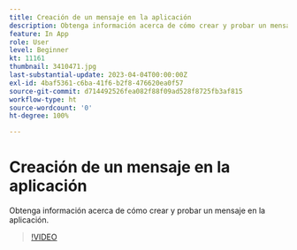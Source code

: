 ```yaml
---
title: Creación de un mensaje en la aplicación
description: Obtenga información acerca de cómo crear y probar un mensaje en la aplicación.
feature: In App
role: User
level: Beginner
kt: 11161
thumbnail: 3410471.jpg
last-substantial-update: 2023-04-04T00:00:00Z
exl-id: 4baf5361-c6ba-41f6-b2f8-476620ea0f57
source-git-commit: d714492526fea082f88f09ad528f8725fb3af815
workflow-type: ht
source-wordcount: '0'
ht-degree: 100%

---
```


# Creación de un mensaje en la aplicación

Obtenga información acerca de cómo crear y probar un mensaje en la aplicación.

>[!VIDEO](https://video.tv.adobe.com/v/3410471?quality=12&learn=on)
